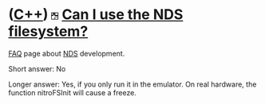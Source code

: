 # ([C++](Cpp.md)) ![NDS](PicNds.png) [Can I use the NDS filesystem?](CppNdsFilesystem.md)

[FAQ](CppFaq.md) page about [NDS](CppNds.md) development.

Short answer: No

Longer answer: Yes, if you only run it in the emulator. On real
hardware, the function nitroFSInit will cause a freeze.

 

 

 

 

 

 

